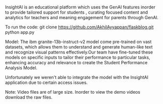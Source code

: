 InsightAI is an educational platform which uses the GenAI features inorder to provide tailored support for students , curating focused content and analytics for teachers and meaning engagement for parents through GenAI.

To run the code: 
     git clone https://github.com/AkhilAyyappan/flaskblog.git
     python app.py

Model:
The ibm granite-13b-instruct-v2 model come pre-trained on vast datasets, which allows them to understand and generate human-like text and recognize visual patterns effectively.Our team have fine-tuned these models on specific inputs to tailor their performance to particular tasks, enhancing accuracy and relevance to create the Student Performance Analysis Model.

Unfortunately we weren't able to integrate the model with the InsightAI application due to certain access issues.

Note: Video files are of large size. Inorder to view the demo videos download the raw files.
 
